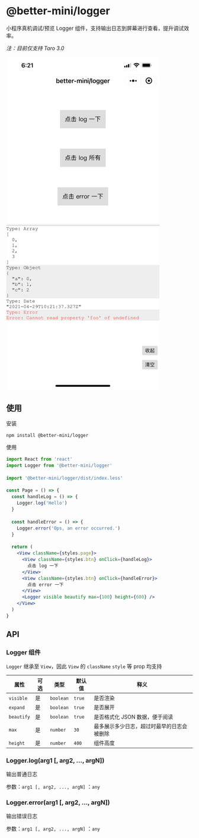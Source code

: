 # @better-mini/logger

小程序真机调试/预览 Logger 组件，支持输出日志到屏幕进行查看，提升调试效率。

_注：目前仅支持 Taro 3.0_

<img width="414" src="https://raw.githubusercontent.com/Fay98de/better-mini/main/packages/logger/assets/screenshot.png" />

## 使用

安装

```
npm install @better-mini/logger
```

使用

```jsx
import React from 'react'
import Logger from '@better-mini/logger'

import '@better-mini/logger/dist/index.less'

const Page = () => {
  const handleLog = () => {
    Logger.log('Hello')
  }

  const handleError = () => {
    Logger.error('Ops, an error occurred.')
  }

  return (
    <View className={styles.page}>
      <View className={styles.btn} onClick={handleLog}>
        点击 log 一下
      </View>
      <View className={styles.btn} onClick={handleError}>
        点击 error 一下
      </View>
      <Logger visible beautify max={100} height={600} />
    </View>
  )
}
```

## API

### Logger 组件

`Logger` 继承至 `View`，因此 `View` 的 `className` `style` 等 prop 均支持

| 属性       | 可选 | 类型      | 默认值 | 释义                                       |
| ---------- | ---- | --------- | ------ | ------------------------------------------ |
| `visible`  | 是   | `boolean` | `true` | 是否渲染                                   |
| `expand`   | 是   | `boolean` | `true` | 是否展开                                   |
| `beautify` | 是   | `boolean` | `true` | 是否格式化 JSON 数据，便于阅读             |
| `max`      | 是   | `number`  | `30`   | 最多展示多少日志，超过时最早的日志会被删除 |
| `height`   | 是   | `number`  | `400`  | 组件高度                                   |

### Logger.log(arg1 [, arg2, ..., argN])

输出普通日志

参数：`arg1 [, arg2, ..., argN]` ：`any`

### Logger.error(arg1 [, arg2, ..., argN])

输出错误日志

参数：`arg1 [, arg2, ..., argN]` ：`any`
